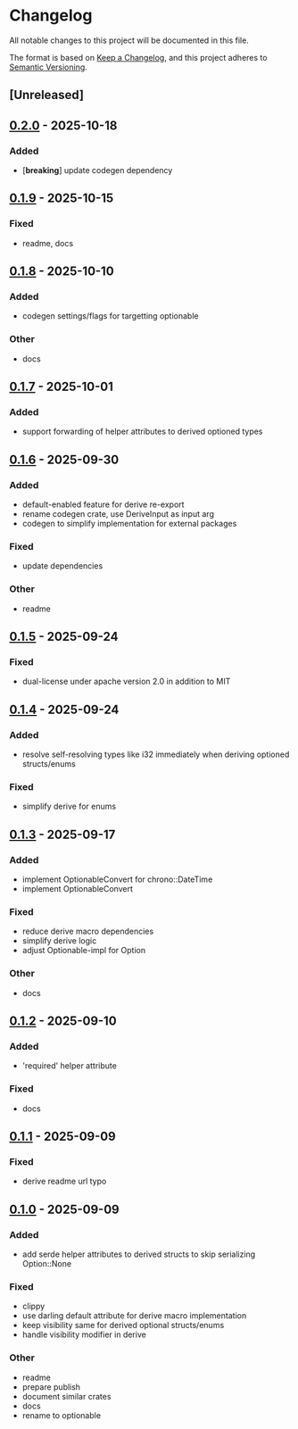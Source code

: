 # Changelog

All notable changes to this project will be documented in this file.

The format is based on [Keep a Changelog](https://keepachangelog.com/en/1.0.0/),
and this project adheres to [Semantic Versioning](https://semver.org/spec/v2.0.0.html).

## [Unreleased]

## [0.2.0](https://github.com/ngergs/optionable/compare/optionable_derive-v0.1.9...optionable_derive-v0.2.0) - 2025-10-18

### Added

- [**breaking**] update codegen dependency

## [0.1.9](https://github.com/ngergs/optionable/compare/optionable_derive-v0.1.8...optionable_derive-v0.1.9) - 2025-10-15

### Fixed

- readme, docs

## [0.1.8](https://github.com/ngergs/optionable/compare/optionable_derive-v0.1.7...optionable_derive-v0.1.8) - 2025-10-10

### Added

- codegen settings/flags for targetting optionable

### Other

- docs

## [0.1.7](https://github.com/ngergs/optionable/compare/optionable_derive-v0.1.6...optionable_derive-v0.1.7) - 2025-10-01

### Added

- support forwarding of helper attributes to derived optioned types

## [0.1.6](https://github.com/ngergs/optionable/compare/optionable_derive-v0.1.5...optionable_derive-v0.1.6) - 2025-09-30

### Added

- default-enabled feature for derive re-export
- rename codegen crate, use DeriveInput as input arg
- codegen to simplify implementation for external packages

### Fixed

- update dependencies

### Other

- readme

## [0.1.5](https://github.com/ngergs/optionable/compare/optionable_derive-v0.1.4...optionable_derive-v0.1.5) - 2025-09-24

### Fixed

- dual-license under apache version 2.0 in addition to MIT

## [0.1.4](https://github.com/ngergs/optionable/compare/optionable_derive-v0.1.3...optionable_derive-v0.1.4) - 2025-09-24

### Added

- resolve self-resolving types like i32 immediately when deriving optioned structs/enums

### Fixed

- simplify derive for enums

## [0.1.3](https://github.com/ngergs/optionable/compare/optionable_derive-v0.1.2...optionable_derive-v0.1.3) - 2025-09-17

### Added

- implement OptionableConvert for chrono::DateTime
- implement OptionableConvert

### Fixed

- reduce derive macro dependencies
- simplify derive logic
- adjust Optionable-impl for Option

### Other

- docs

## [0.1.2](https://github.com/ngergs/optionable/compare/optionable_derive-v0.1.1...optionable_derive-v0.1.2) - 2025-09-10

### Added

- 'required' helper attribute

### Fixed

- docs

## [0.1.1](https://github.com/ngergs/optionable/compare/optionable_derive-v0.1.0...optionable_derive-v0.1.1) - 2025-09-09

### Fixed

- derive readme url typo

## [0.1.0](https://github.com/ngergs/optionable/releases/tag/optionable_derive-v0.1.0) - 2025-09-09

### Added

- add serde helper attributes to derived structs to skip serializing Option::None

### Fixed

- clippy
- use darling default attribute for derive macro implementation
- keep visibility same for derived optional structs/enums
- handle visibility modifier in derive

### Other

- readme
- prepare publish
- document similar crates
- docs
- rename to optionable
